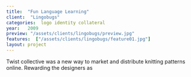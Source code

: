 ```yaml
---
title:  "Fun Language Learning"
client:  "Lingobugs"
categories:  logo identity collateral
year:   2009
preview: "/assets/clients/lingobugs/preview.jpg"
features:  ["/assets/clients/lingobugs/feature01.jpg"]
layout: project            
---
```


Twist collective was a new way to market and distribute knitting patterns online. Rewarding the designers as
